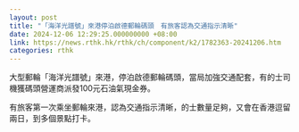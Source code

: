 ```yaml
---
layout: post
title: "「海洋光譜號」來港停泊啟德郵輪碼頭　有旅客認為交通指示清晰"
date: 2024-12-06 12:29:25.000000000 +08:00
link: https://news.rthk.hk/rthk/ch/component/k2/1782363-20241206.htm
categories: rthk
---
```


大型郵輪「海洋光譜號」來港，停泊啟德郵輪碼頭，當局加強交通配套，有的士司機獲碼頭營運商派發100元石油氣現金券。

有旅客第一次乘坐郵輪來港，認為交通指示清晰，的士數量足夠，又會在香港逗留兩日，到多個景點打卡。
